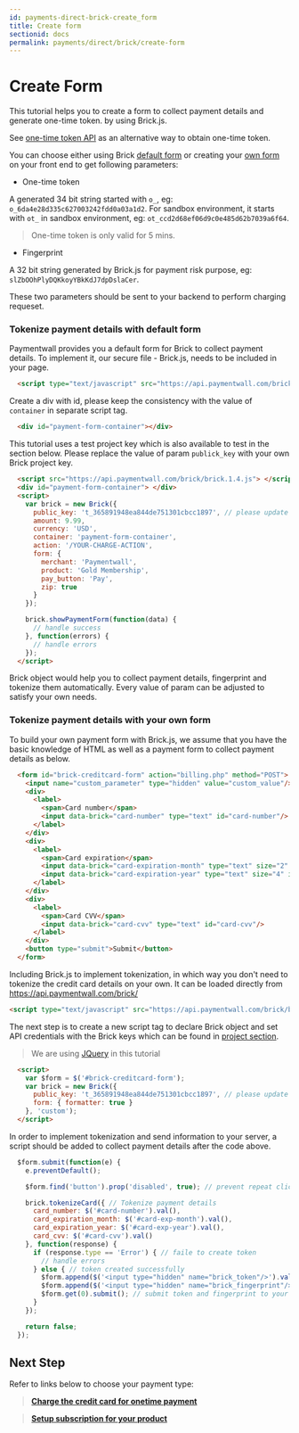```yaml
---
id: payments-direct-brick-create_form
title: Create form
sectionid: docs
permalink: payments/direct/brick/create-form
---
```


# Create Form

This tutorial helps you to create a form to collect payment details and generate one-time token. by using Brick.js. 

See [one-time token API](/apis#section-brick-onetime_token) as an alternative way to obtain one-time token.

You can choose either using Brick [default form](#tokenize-payment-details-with-default-form) or creating your [own form](#tokenize-payment-details-with-your-own-form) on your front end to get following parameters:

* One-time token

A generated 34 bit string started with ```o_```, eg: ```o_6da4e28d335c627003242fdd0a03a1d2```. For sandbox environment, it starts with ```ot_``` in sandbox environment, eg: ```ot_ccd2d68ef06d9c0e485d62b7039a6f64```. 

> One-time token is only valid for 5 mins.

* Fingerprint

A 32 bit string generated by Brick.js for payment risk purpose, eg: ```slZbOOhPlyDQKkoyYBkKdJ7dpDslaCer```.

These two parameters should be sent to your backend to perform charging requeset.

### Tokenize payment details with default form
Paymentwall provides you a default form for Brick to collect payment details.
To implement it, our secure file - Brick.js, needs to be included in your page.
```html
  <script type="text/javascript" src="https://api.paymentwall.com/brick/brick.1.4.js"></script>
```
Create a div with id, please keep the consistency with the value of ```container``` in separate script tag.  
```html
  <div id="payment-form-container"></div>
```
This tutorial uses a test project key which is also available to test in the section below. Please replace the value of param ```publick_key``` with your own Brick project key.
```html
  <script src="https://api.paymentwall.com/brick/brick.1.4.js"> </script>
  <div id="payment-form-container"> </div>
  <script>
    var brick = new Brick({
      public_key: 't_365891948ea844de751301cbcc1897', // please update it to Brick live key before launch your project
      amount: 9.99,
      currency: 'USD',
      container: 'payment-form-container',
      action: '/YOUR-CHARGE-ACTION',
      form: {
        merchant: 'Paymentwall',
        product: 'Gold Membership',
        pay_button: 'Pay',
        zip: true
      }
    });

    brick.showPaymentForm(function(data) {
      // handle success
    }, function(errors) {
      // handle errors
    });
  </script>
```
Brick object would help you to collect payment details, fingerprint and tokenize them automatically.  Every value of param can be adjusted to satisfy your own needs.


### Tokenize payment details with your own form
To build your own payment form with Brick.js, we assume that you have the basic knowledge of HTML as well as a payment form to collect payment details as below.

```html
  <form id="brick-creditcard-form" action="billing.php" method="POST">
    <input name="custom_parameter" type="hidden" value="custom_value"/>
    <div>
      <label>
        <span>Card number</span>
        <input data-brick="card-number" type="text" id="card-number"/>
      </label>
    </div>
    <div>
      <label>
        <span>Card expiration</span>
        <input data-brick="card-expiration-month" type="text" size="2" id="card-exp-month"/> /
        <input data-brick="card-expiration-year" type="text" size="4" id="card-exp-year"/>
      </label>
    </div>
    <div>
      <label>
        <span>Card CVV</span>
        <input data-brick="card-cvv" type="text" id="card-cvv"/>
      </label>
    </div>
    <button type="submit">Submit</button>
  </form>
```
Including Brick.js to implement tokenization, in which way you don't need to tokenize the credit card details on your own. It can  be loaded directly from https://api.paymentwall.com/brick/
```html
<script type="text/javascript" src="https://api.paymentwall.com/brick/brick.1.4.js"></script>
```
The next step is to create a new script tag to declare Brick object and set API credentials with the Brick keys which can be found in [project section]().

> We are using [JQuery](https://jquery.com/) in this tutorial

```html
  <script>
    var $form = $('#brick-creditcard-form');
    var brick = new Brick({
      public_key: 't_365891948ea844de751301cbcc1897', // please update it to Brick live key before launch your project
      form: { formatter: true }
    }, 'custom');
  </script>
```
In order to implement tokenization and send information to your server, a script should be added to collect payment details after the code above.  
```javascript
  $form.submit(function(e) {
    e.preventDefault();

    $form.find('button').prop('disabled', true); // prevent repeat click

    brick.tokenizeCard({ // Tokenize payment details
      card_number: $('#card-number').val(),
      card_expiration_month: $('#card-exp-month').val(),
      card_expiration_year: $('#card-exp-year').val(),
      card_cvv: $('#card-cvv').val()
    }, function(response) {
      if (response.type == 'Error') { // faile to create token
        // handle errors
      } else { // token created successfully
        $form.append($('<input type="hidden" name="brick_token"/>').val(response.token));
        $form.append($('<input type="hidden" name="brick_fingerprint"/>').val(Brick.getFingerprint()));
        $form.get(0).submit(); // submit token and fingerprint to your server
      }
    });

    return false;
  });
```

## Next Step

Refer to links below to choose your payment type:

> **[Charge the credit card for onetime payment](/payments/direct/brick/charge)**

> **[Setup subscription for your product](/payments/direct/brick/subscription)**

